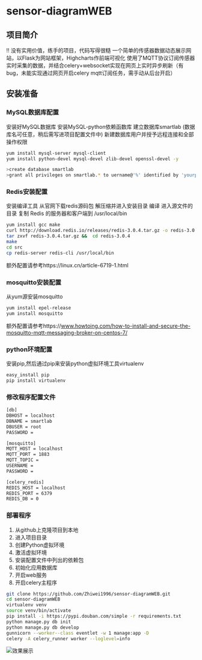 # sensor-diagramWEB

## 项目简介
!! 没有实用价值，练手的项目，代码写得很糙
一个简单的传感器数据动态展示网站，以Flask为网站框架，Highcharts作前端可视化
使用了MQTT协议订阅传感器实时采集的数据，并结合celery+websocket实现在网页上实时异步刷新（有bug，未能实现通过网页开启celery mqtt订阅任务，需手动从后台开启）

## 安装准备

### MySQL数据库配置
安装好MySQL数据库
安装MySQL-python依赖函数库
建立数据库smartlab (数据库名可任意，稍后需写进项目配置文件中)
新建数据库用户并授予远程连接和全部操作权限
```bash
yum install mysql-server mysql-client
yum install python-devel mysql-devel zlib-devel openssl-devel -y

>create database smartlab
>grant all privileges on smartlab.* to uername@'%' identified by 'yourpassword'
```

### Redis安装配置
安装编译工具
从官网下载redis源码包
解压缩并进入安装目录
编译
进入源文件的目录
复制 Redis 的服务器和客户端到 /usr/local/bin
```bash
yum install gcc make
curl http://download.redis.io/releases/redis-3.0.4.tar.gz -o redis-3.0.4.tar.gz
tar zxvf redis-3.0.4.tar.gz &&  cd redis-3.0.4
make
cd src
cp redis-server redis-cli /usr/local/bin
```
额外配置请参考https://linux.cn/article-6719-1.html


### mosquitto安装配置
从yum源安装mosquitto
```bash
yum install epel-release
yum install mosquitto
```
额外配置请参考https://www.howtoing.com/how-to-install-and-secure-the-mosquitto-mqtt-messaging-broker-on-centos-7/


### python环境配置
安装pip,然后通过pip来安装python虚拟环境工具virtualenv
```bash
easy_install pip
pip install virtualenv
```

### 修改程序配置文件
```bash
[db]
DBHOST = localhost
DBNAME = smartlab
DBUSER = root
PASSWORD = 

[mosquitto]
MQTT_HOST = localhost
MQTT_PORT = 1883
MQTT_TOPIC = 
USERNAME = 
PASSWORD = 

[celery_redis]
REDIS_HOST = localhost
REDIS_PORT = 6379
REDIS_DB = 0
```
### 部署程序
1. 从github上克隆项目到本地
2. 进入项目目录
3. 创建Python虚拟环境
4. 激活虚拟环境
5. 安装配置文件中列出的依赖包
6. 初始化应用数据库
7. 开启web服务
8. 开启celery主程序
  ```bash
  git clone https://github.com/Zhiwei1996/sensor-diagramWEB.git
  cd sensor-diagramWEB
  virtualenv venv
  source venv/bin/activate
  pip install -i https://pypi.douban.com/simple -r requirements.txt
  python manage.py db init
  python manage.py db develop
  gunnicorn --worker--class eventlet -w 1 manage:app -D
  celery -A celery_runner worker --loglevel=info
  ```

![效果展示](https://raw.githubusercontent.com/Zhiwei1996/sensor-diagramWEB/master/app/static/images/sensor.png)